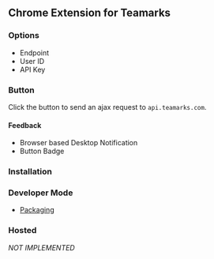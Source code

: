 ## Chrome Extension for Teamarks

### Options

- Endpoint
- User ID
- API Key

### Button

Click the button to send an ajax request to `api.teamarks.com`.

#### Feedback

- Browser based Desktop Notification
- Button Badge

### Installation

### Developer Mode

- [Packaging](https://developer.chrome.com/extensions/packaging.html)

### Hosted

*NOT IMPLEMENTED*